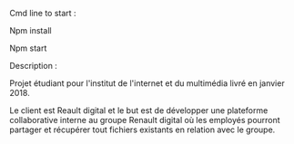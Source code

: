 ﻿Cmd line to start :

Npm install 

Npm start

Description :

Projet étudiant pour l'institut de l'internet et du multimédia livré en janvier 2018.

Le client est Reault digital et le but est de développer une plateforme collaborative interne au groupe Renault digital où les employés pourront partager et récupérer tout fichiers existants en relation avec le groupe. 

